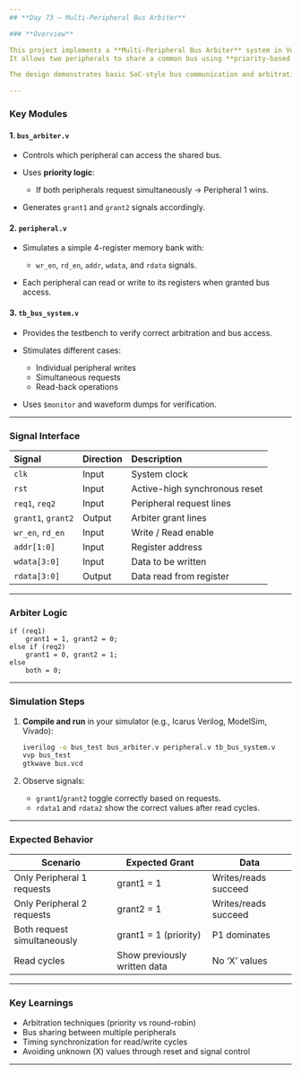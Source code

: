 ```yaml
---
## **Day 73 — Multi-Peripheral Bus Arbiter**

### **Overview**

This project implements a **Multi-Peripheral Bus Arbiter** system in Verilog.
It allows two peripherals to share a common bus using **priority-based arbitration**. Peripheral 1 has higher priority than Peripheral 2 when both request access simultaneously.

The design demonstrates basic SoC-style bus communication and arbitration between multiple devices.

---
```


### **Key Modules**

#### **1. `bus_arbiter.v`**

* Controls which peripheral can access the shared bus.
* Uses **priority logic**:

  * If both peripherals request simultaneously → Peripheral 1 wins.
* Generates `grant1` and `grant2` signals accordingly.

#### **2. `peripheral.v`**

* Simulates a simple 4-register memory bank with:

  * `wr_en`, `rd_en`, `addr`, `wdata`, and `rdata` signals.
* Each peripheral can read or write to its registers when granted bus access.

#### **3. `tb_bus_system.v`**

* Provides the testbench to verify correct arbitration and bus access.
* Stimulates different cases:

  * Individual peripheral writes
  * Simultaneous requests
  * Read-back operations
* Uses `$monitor` and waveform dumps for verification.

---

### **Signal Interface**

| Signal             | Direction | Description                   |
| :----------------- | :-------- | :---------------------------- |
| `clk`              | Input     | System clock                  |
| `rst`              | Input     | Active-high synchronous reset |
| `req1`, `req2`     | Input     | Peripheral request lines      |
| `grant1`, `grant2` | Output    | Arbiter grant lines           |
| `wr_en`, `rd_en`   | Input     | Write / Read enable           |
| `addr[1:0]`        | Input     | Register address              |
| `wdata[3:0]`       | Input     | Data to be written            |
| `rdata[3:0]`       | Output    | Data read from register       |

---

### **Arbiter Logic**

```text
if (req1)
    grant1 = 1, grant2 = 0;
else if (req2)
    grant1 = 0, grant2 = 1;
else
    both = 0;
```

---

### **Simulation Steps**

1. **Compile and run** in your simulator (e.g., Icarus Verilog, ModelSim, Vivado):

   ```bash
   iverilog -o bus_test bus_arbiter.v peripheral.v tb_bus_system.v
   vvp bus_test
   gtkwave bus.vcd
   ```
2. Observe signals:

   * `grant1`/`grant2` toggle correctly based on requests.
   * `rdata1` and `rdata2` show the correct values after read cycles.

---

### **Expected Behavior**

| Scenario                    | Expected Grant               | Data                 |
| --------------------------- | ---------------------------- | -------------------- |
| Only Peripheral 1 requests  | grant1 = 1                   | Writes/reads succeed |
| Only Peripheral 2 requests  | grant2 = 1                   | Writes/reads succeed |
| Both request simultaneously | grant1 = 1 (priority)        | P1 dominates         |
| Read cycles                 | Show previously written data | No ‘X’ values        |

---

### **Key Learnings**

* Arbitration techniques (priority vs round-robin)
* Bus sharing between multiple peripherals
* Timing synchronization for read/write cycles
* Avoiding unknown (X) values through reset and signal control

---
